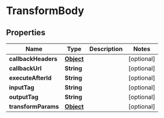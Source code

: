 

# TransformBody

## Properties

Name | Type | Description | Notes
------------ | ------------- | ------------- | -------------
**callbackHeaders** | [**Object**](.md) |  |  [optional]
**callbackUrl** | **String** |  |  [optional]
**executeAfterId** | **String** |  |  [optional]
**inputTag** | **String** |  |  [optional]
**outputTag** | **String** |  |  [optional]
**transformParams** | [**Object**](.md) |  |  [optional]




